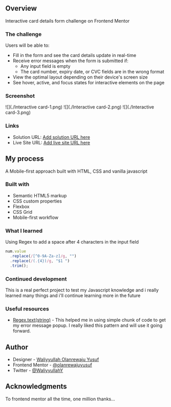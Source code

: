 ## Overview

Interactive card details form challenge on Frontend Mentor

### The challenge

Users will be able to:

- Fill in the form and see the card details update in real-time
- Receive error messages when the form is submitted if:
  - Any input field is empty
  - The card number, expiry date, or CVC fields are in the wrong format
- View the optimal layout depending on their device's screen size
- See hover, active, and focus states for interactive elements on the page

### Screenshot

![](./Interactive card-1.png)
![](./Interactive card-2.png)
![](./Interactive card-3.png)

### Links

- Solution URL: [Add solution URL here](https://your-solution-url.com)
- Live Site URL: [Add live site URL here](https://your-live-site-url.com)

## My process

A Mobile-first approach built with HTML, CSS and vanilla javascript

### Built with

- Semantic HTML5 markup
- CSS custom properties
- Flexbox
- CSS Grid
- Mobile-first workflow

### What I learned

Using Regex to add a space after 4 characters in the input field

```js
num.value
  .replace(/[^0-9A-Za-z]/g, "")
  .replace(/(.{4})/g, "$1 ")
  .trim();
```

### Continued development

This is a real perfect project to test my Javascript knowledge and i really learned many things and i'll continue learning more in the future

### Useful resources

- [Regex.text(string)](https://www.w3schools.com/jsref/jsref_regexp_test.asp) - This helped me in using simple chunk of code to get my error message popup. I really liked this pattern and will use it going forward.

## Author

- Designer - [Waliyyullah Olanrewaju Yusuf](olanrewajuyusuf280@gmail.com)
- Frontend Mentor - [@olanrewajuyusuf](https://www.frontendmentor.io/profile/olanrewajuyusuf)
- Twitter - [@WaliyyullahY](https://www.twitter.com/WaliyyullahY)

## Acknowledgments

To frontend mentor all the time, one million thanks...
